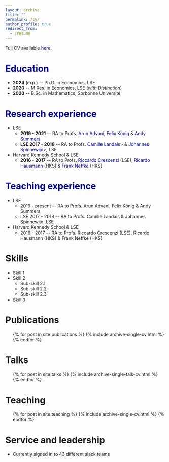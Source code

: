 ```yaml
---
layout: archive
title: ""
permalink: /cv/
author_profile: true
redirect_from:
  - /resume
---
```


<!-- {% include base_path %} -->

Full CV available <a href="https://arnauddyevre.github.io/files/CV.pdf" style="color:DarkBlue; text-decoration:none;">here</a>.

<a style="color:DarkBlue; text-decoration:none;">Education</a>
======
* <b>2024</b> (exp.) -- Ph.D. in Economics, LSE
* <b>2020</b> -- M.Res. in Economics, LSE (<i>with Distinction</i>)
* <b>2020</b> -- B.Sc. in Mathematics, Sorbonne Université

<a style="color:DarkBlue; text-decoration:none;">Research experience</a>
======
* LSE
  * <b>2019 - 2021</b> -- RA to Profs. <a href="https://arunadvani.com" style="color:DarkBlue; text-decoration:none;">Arun Advani</a>, <a href="https://www.felixkoenig.com" style="color:DarkBlue; text-decoration:none;">Felix König</a> & <a href="https://www.lse.ac.uk/law/people/academic-staff/andrew-summers" style="color:DarkBlue; text-decoration:none;">Andy Summers</a>
  * <b>LSE 2017 - 2018</b> -- RA to Profs. <a href="https://econ.lse.ac.uk/staff/clandais/cgi-bin/index.php?langue=eng&choix=default" style="color:DarkBlue; text-decoration:none;">Camille Landais</a>> & <a href="https://personal.lse.ac.uk/spinnewi/" style="color:DarkBlue; text-decoration:none;">Johannes Spinnewijn</a>>, LSE
* Harvard Kennedy School & LSE
  * <b>2016 - 2017</b> -- RA to Profs. <a href="https://personal.lse.ac.uk/crescenz/" style="color:DarkBlue; text-decoration:none;">Riccardo Crescenzi</a> (LSE), <a href="https://www.hks.harvard.edu/faculty/ricardo-hausmann" style="color:DarkBlue; text-decoration:none;">Ricardo Hausmann</a> (HKS) & <a href="http://www.frankneffke.com" style="color:DarkBlue; text-decoration:none;">Frank Neffke</a> (HKS)


<a style="color:DarkBlue; text-decoration:none;">Teaching experience</a>
======
* LSE
  * 2019 - present -- RA to Profs. Arun Advani, Felix König & Andy Summers
  * LSE 2017 - 2018 -- RA to Profs. Camille Landais & Johannes Spinnewijn, LSE
* Harvard Kennedy School & LSE
  * 2016 - 2017 -- RA to Profs. Riccardo Crescenzi (LSE), Ricardo Hausmann (HKS) & Frank Neffke (HKS)

Skills
======
* Skill 1
* Skill 2
  * Sub-skill 2.1
  * Sub-skill 2.2
  * Sub-skill 2.3
* Skill 3

Publications
======
  <ul>{% for post in site.publications %}
    {% include archive-single-cv.html %}
  {% endfor %}</ul>
  
Talks
======
  <ul>{% for post in site.talks %}
    {% include archive-single-talk-cv.html %}
  {% endfor %}</ul>
  
Teaching
======
  <ul>{% for post in site.teaching %}
    {% include archive-single-cv.html %}
  {% endfor %}</ul>
  
Service and leadership
======
* Currently signed in to 43 different slack teams
